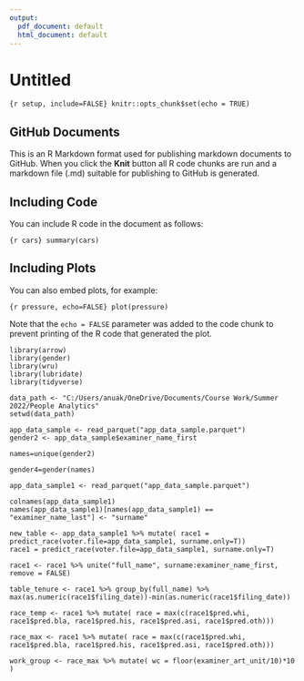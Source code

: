 ```yaml
---
output:
  pdf_document: default
  html_document: default
---
```

Untitled
================

`{r setup, include=FALSE} knitr::opts_chunk$set(echo = TRUE)`

## GitHub Documents

This is an R Markdown format used for publishing markdown documents to
GitHub. When you click the **Knit** button all R code chunks are run and
a markdown file (.md) suitable for publishing to GitHub is generated.

## Including Code

You can include R code in the document as follows:

`{r cars} summary(cars)`

## Including Plots

You can also embed plots, for example:

`{r pressure, echo=FALSE} plot(pressure)`

Note that the `echo = FALSE` parameter was added to the code chunk to
prevent printing of the R code that generated the plot.

    library(arrow)
    library(gender)
    library(wru)
    library(lubridate)
    library(tidyverse)

    data_path <- "C:/Users/anuak/OneDrive/Documents/Course Work/Summer 2022/People Analytics"
    setwd(data_path)

    app_data_sample <- read_parquet("app_data_sample.parquet")
    gender2 <- app_data_sample$examiner_name_first

    names=unique(gender2)

    gender4=gender(names)

    app_data_sample1 <- read_parquet("app_data_sample.parquet")

    colnames(app_data_sample1)
    names(app_data_sample1)[names(app_data_sample1) == "examiner_name_last"] <- "surname"

    new_table <- app_data_sample1 %>% mutate( race1 = predict_race(voter.file=app_data_sample1, surname.only=T))
    race1 = predict_race(voter.file=app_data_sample1, surname.only=T)

    race1 <- race1 %>% unite("full_name", surname:examiner_name_first, remove = FALSE)

    table_tenure <- race1 %>% group_by(full_name) %>% max(as.numeric(race1$filing_date))-min(as.numeric(race1$filing_date))

    race_temp <- race1 %>% mutate( race = max(c(race1$pred.whi, race1$pred.bla, race1$pred.his, race1$pred.asi, race1$pred.oth)))
    
    race_max <- race1 %>% mutate( race = max(c(race1$pred.whi, race1$pred.bla, race1$pred.his, race1$pred.asi, race1$pred.oth)))

    work_group <- race_max %>% mutate( wc = floor(examiner_art_unit/10)*10 )


